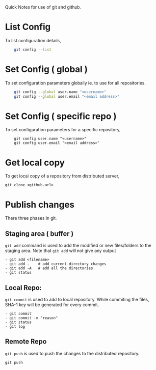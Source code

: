 Quick Notes for use of git and github.

# List Config
To list configuration details,
```bash
	git config --list
```

# Set Config ( global ) 
To set configuration parameters globally ie. to use for all repositories.
```bash
	git config --global user.name "<username>"
	git config --global user.email "<email address>"
```

# Set Config ( specific repo ) 
To set configuration parameters for a specific repository,
```
	git config user.name "<username>"
	git config user.email "<email address>"
```

# Get local copy
To get local copy of a repository from distributed server, 
```
git clone <github-url>
```

# Publish changes

There three phases in git.

## Staging area ( buffer )
`git add` command is used to add the modified or new files/folders to the staging area. Note that `git add` will not give any output
```
- git add <filename>
- git add .    # add current directory changes
- git add -A   # add all the directories. 
- git status
```

## Local Repo:
 `git commit` is used to add to local repository. While commiting the files, SHA-1 key will be generated for every commit.
```
- git commit
- git commit -m "reason"
- git status
- git log
```

## Remote Repo
`git push` is used to push the changes to the distributed repository.
```
git push
```